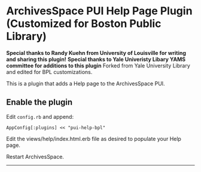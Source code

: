 ArchivesSpace PUI Help Page Plugin (Customized for Boston Public Library)
======================================

**Special thanks to Randy Kuehn from University of Louisville for writing and sharing this plugin!**
**Special thanks to Yale Univeristy Libary YAMS committee for additions to this plugin**
Forked from Yale University Library and edited for BPL customizations.

This is a plugin that adds a Help page to the ArchivesSpace PUI. 


Enable the plugin
-----------------

Edit `config.rb` and append:

```
AppConfig[:plugins] << "pui-help-bpl"
```
Edit the views/help/index.html.erb file as desired to populate your Help page.

Restart ArchivesSpace.

---
